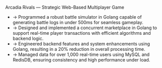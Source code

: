Arcadia Rivals — Strategic Web-Based Multiplayer Game

- -> Programmed a robust battle simulator in Golang capable of generating battle logs in under 500ms for seamless gameplay.
- -> Designed and implemented a concurrent marketplace in Golang to support real-time player transactions with efficient algorithms and backend logic.
- -> Engineered backend features and system enhancements using Golang, resulting in a 20% reduction in overall processing time.
- -> Managed data for over 1,000 real-time users using MySQL and RedisDB, ensuring consistency and high performance under load.
